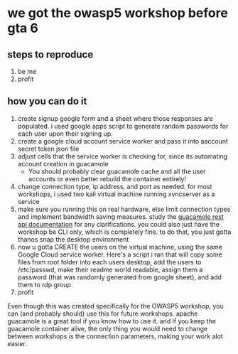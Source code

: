 # we got the owasp5 workshop before gta 6

## steps to reproduce
1. be me
2. profit

## how you can do it
1. create signup google form and a sheet where those responses are populated. i used google apps script to generate random passwords for each user upon their signing up.
2. create a google cloud account service worker and pass it into aaccount secret token json file
3. adjust cells that the service worker is checking for, since its automating account creation in guacamole
   - You should probably clear guacamole cache and all the user accounts or even better rebuild the container entirely!
4. change connection type, ip address, and port as needed. for most workshops, i used two kali virtual machine running xvncserver as a service
5. make sure you running this on real hardware, else limit connection types and implement bandwidth saving measures. study the [guacamole rest api documentation](https://github.com/ridvanaltun/guacamole-rest-api-documentation/tree/master) for any clarifications. you could also just have the workshop be CLI only, which is completely fine. to do that, you just gotta thanos snap the desktop environment
6. now u gotta CREATE the users on the virtual machine, using the same Google Cloud service worker. Here's a script i ran that will copy some files from root folder into each users desktop, add the users to /etc/passwd, make their readme world readable, assign them a password (that was randomly generated from google sheet), and add them to rdp group
7. profit

Even though this was created specifically for the OWASP5 workshop, you can (and probably should) use this for future workshops. apache guacamole is a great tool if you know how to use it. and if you keep the guacamole container alive, the only thing you would need to change between workshops is the connection parameters, making your work alot easier.
